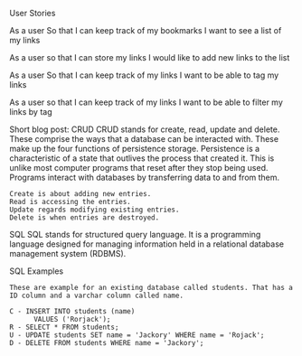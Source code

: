 User Stories

As a user
So that I can keep track of my bookmarks
I want to see a list of my links

As a user
so that I can store my links
I would like to add new links to the list

As a user
So that I can keep track of my links
I want to be able to tag my links

As a user
so that I can keep track of my links
I want to be able to filter my links by tag


Short blog post:
  CRUD
    CRUD stands for create, read, update and delete. These comprise the ways that a database can be interacted with. These make up the four functions of persistence storage. Persistence is a characteristic of a state that outlives the process that created it. This is unlike most computer programs that reset after they stop being used. Programs interact with databases by transferring data to and from them.

    Create is about adding new entries.
    Read is accessing the entries.
    Update regards modifying existing entries.
    Delete is when entries are destroyed.

  SQL
    SQL stands for structured query language. It is a programming language designed for managing information held in a relational database management system (RDBMS).

  SQL Examples

    These are example for an existing database called students. That has a ID column and a varchar column called name.

    C - INSERT INTO students (name)
          VALUES ('Rorjack');
    R - SELECT * FROM students;
    U - UPDATE students SET name = 'Jackory' WHERE name = 'Rojack';
    D - DELETE FROM students WHERE name = 'Jackory';
